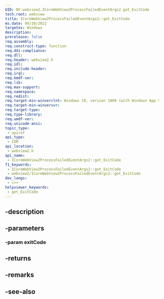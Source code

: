 ```yaml
---
UID: NF:webview2.ICoreWebView2ProcessFailedEventArgs2.get_ExitCode
tech.root: webview
title: ICoreWebView2ProcessFailedEventArgs2::get_ExitCode
ms.date: 09/20/2022
targetos: Windows
description: 
prerelease: false
req.assembly: 
req.construct-type: function
req.ddi-compliance: 
req.dll: 
req.header: webview2.h
req.idl: 
req.include-header: 
req.irql: 
req.kmdf-ver: 
req.lib: 
req.max-support: 
req.namespace: 
req.redist: 
req.target-min-winverclnt: Windows 10, version 1809 (with Windows App SDK 1.1 or later)
req.target-min-winversvr: 
req.target-type: 
req.type-library: 
req.umdf-ver: 
req.unicode-ansi: 
topic_type:
 - apiref
api_type:
 - COM
api_location:
 - webview2.h
api_name:
 - ICoreWebView2ProcessFailedEventArgs2::get_ExitCode
f1_keywords:
 - ICoreWebView2ProcessFailedEventArgs2::get_ExitCode
 - webview2/ICoreWebView2ProcessFailedEventArgs2::get_ExitCode
dev_langs:
 - c++
helpviewer_keywords:
 - get_ExitCode
---
```


## -description

## -parameters

### -param exitCode

## -returns

## -remarks

## -see-also

